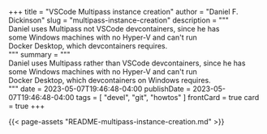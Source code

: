 +++
title = "VSCode Multipass instance creation"
author = "Daniel F. Dickinson"
slug = "multipass-instance-creation"
description = """\
Daniel uses Multipass not VSCode devcontainers, since he has \
some Windows machines with no Hyper-V and can't run \
Docker Desktop, which devcontainers requires.\
"""
summary = """\
Daniel uses Multipass rather than VSCode devcontainers, since he has \
some Windows machines with no Hyper-V and can't run \
Docker Desktop, which devcontainers on Windows requires.\
"""
date = 2023-05-07T19:46:48-04:00
publishDate = 2023-05-07T19:46:48-04:00
tags = [
    "devel",
    "git",
    "howtos"
]
frontCard = true
card = true
+++

{{< page-assets "README-multipass-instance-creation.md" >}}

